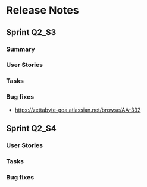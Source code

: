 # Release Notes

## Sprint Q2_S3

### Summary 

### User Stories

### Tasks
### Bug fixes
- https://zettabyte-goa.atlassian.net/browse/AA-332

## Sprint Q2_S4

### User Stories

### Tasks
### Bug fixes
